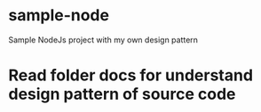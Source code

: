 # sample-node
Sample NodeJs project with my own design pattern

# Read folder docs for understand design pattern of source code 
